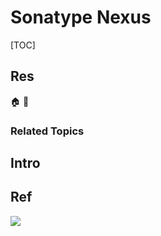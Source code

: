 # Sonatype Nexus

[TOC]



## Res
🏠 
🚧 


### Related Topics



## Intro



## Ref
[sonatype nexus简介（转） | cnblog]: https://www.cnblogs.com/aiseek/p/9466247.html
![](../../../../../../../../../../Assets/Pics/Pasted%20image%2020240610132228.png)
